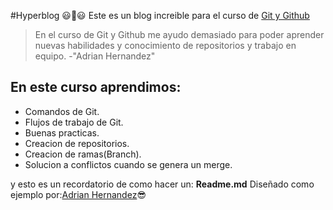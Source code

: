 #Hyperblog 😃👾😃
Este es un blog increible para el curso de [Git y Github](https://platzi.com/clases/1557-git-github/19977-readmemd-es-una-excelente-practica/)
>En el curso de Git y Github me ayudo demasiado para poder aprender nuevas habilidades y conocimiento de repositorios y trabajo en equipo.
>-"Adrian Hernandez"

## En este curso aprendimos:
* Comandos de Git.
* Flujos de trabajo de Git.
* Buenas practicas.
* Creacion de repositorios.
* Creacion de ramas(Branch).
* Solucion a conflictos cuando se genera un merge.

y esto es un recordatorio de como hacer un: **Readme.md**
Diseñado como ejemplo por:[Adrian Hernandez](https://github.com/AdrianRHV)😎